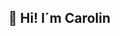 ## 👋 Hi! I´m Carolin 

<!--
**Nilorac86/Nilorac86** is a ✨ _special_ ✨ repository because its `README.md` (this file) appears on your GitHub profile.

Here are some ideas to get you started:

- 🔭 I’m currently working on ...
- 🌱 I’m currently learning ...
- 👯 I’m looking to collaborate on ...
- 🤔 I’m looking for help with ...
- 💬 Ask me about ...
📫 Contact me: ...
- 😄 Pronouns: ...
- ⚡ Fun fact: ...
-->
